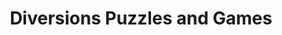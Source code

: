 ---
title: "Diversions Puzzles and Games"
url: /south-portland/diversions-puzzles-and-games/
shop: games
---